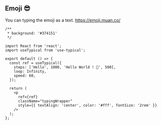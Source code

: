 ## Emoji 😎

You can typing the emoji as a text. https://emoji.muan.co/

```tsx
/**
 * background: '#374151'
 */

import React from 'react';
import useTypical from 'use-typical';

export default () => {
  const ref = useTypical({
    steps: ['Hello', 1000, 'Hello World ! 👋', 500],
    loop: Infinity,
    speed: 60,
  });

  return (
    <p
      ref={ref}
      className="typingWrapper"
      style={{ textAlign: 'center', color: '#fff', fontSize: '2rem' }}
    />
  );
};
```
